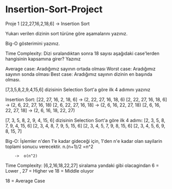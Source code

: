 # Insertion-Sort-Project

Proje 1
[22,27,16,2,18,6] -> Insertion Sort

Yukarı verilen dizinin sort türüne göre aşamalarını yazınız.

Big-O gösterimini yazınız.

Time Complexity: Dizi sıralandıktan sonra 18 sayısı aşağıdaki case'lerden hangisinin kapsamına girer? Yazınız

Average case: Aradığımız sayının ortada olması
Worst case: Aradığımız sayının sonda olması
Best case: Aradığımız sayının dizinin en başında olması.


[7,3,5,8,2,9,4,15,6] dizisinin Selection Sort'a göre ilk 4 adımını yazınız

Insertion Sort:
[22, 27, 16, 2, 18, 6] -> (2, 22, 27, 16, 18, 6)
[2, 22, 27, 16, 18, 6] -> (2, 6, 22, 27, 16, 18)
[2, 6, 22, 27, 16, 18] -> (2, 6, 16, 22, 27, 18)
[2, 6, 16, 22, 27, 18] -> (2, 6, 16, 18, 22, 27)

[7, 3, 5, 8, 2, 9, 4, 15, 6] dizisinin Selection Sort'a göre ilk 4 adımı:
[2, 3, 5, 8, 7, 9, 4, 15, 6]
[2, 3, 4, 8, 7, 9, 5, 15, 6]
[2, 3, 4, 5, 7, 9, 8, 15, 6]
[2, 3, 4, 5, 6, 9, 8, 15, 7]

Big-O: İşlemler n'den 1'e kadar gideceği için, 1'den n'e kadar olan sayilarin toplami sonucu verecektir.
            n.(n+1)/2 
            =n^2

        ->  o(n^2)

   Time Complexity: [6,2,16,18,22,27] siralama yandaki gibi olacagindan 6 = Lower , 27 = Higher ve 18 = Middle oluyor
   
   18 = Average Case
